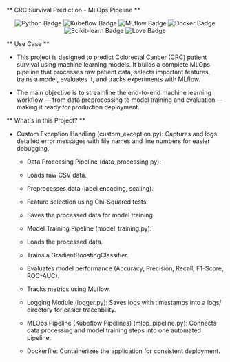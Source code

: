 ** CRC Survival Prediction - MLOps Pipeline **

<p align="center"> <img src="https://img.shields.io/badge/Python-3.9-blue.svg" alt="Python Badge"/> <img src="https://img.shields.io/badge/MLOps-Kubeflow-informational" alt="Kubeflow Badge"/> <img src="https://img.shields.io/badge/MLflow-Tracking-orange" alt="MLflow Badge"/> <img src="https://img.shields.io/badge/Docker-Containerization-blue" alt="Docker Badge"/> <img src="https://img.shields.io/badge/Scikit--learn-Modeling-green" alt="Scikit-learn Badge"/> <img src="https://img.shields.io/badge/Built%20with-%E2%9D%A4-red" alt="Love Badge"/> </p>



** Use Case **
* This project is designed to predict Colorectal Cancer (CRC) patient survival using machine learning models.
It builds a complete MLOps pipeline that processes raw patient data, selects important features, trains a model, evaluates it, and tracks experiments with MLflow.

* The main objective is to streamline the end-to-end machine learning workflow — from data preprocessing to model training and evaluation — making it ready for production deployment.





** What's in this Project? **
* Custom Exception Handling (custom_exception.py):
Captures and logs detailed error messages with file names and line numbers for easier debugging.

    * Data Processing Pipeline (data_processing.py):

    * Loads raw CSV data.

    * Preprocesses data (label encoding, scaling).

    * Feature selection using Chi-Squared tests.

    * Saves the processed data for model training.

    * Model Training Pipeline (model_training.py):

    * Loads the processed data.

    * Trains a GradientBoostingClassifier.

    * Evaluates model performance (Accuracy, Precision, Recall, F1-Score, ROC-AUC).

    * Tracks metrics using MLflow.

    * Logging Module (logger.py):
    Saves logs with timestamps into a logs/ directory for easier traceability.

    * MLOps Pipeline (Kubeflow Pipelines) (mlop_pipeline.py):
        Connects data processing and model training steps into one automated pipeline.

    * Dockerfile:
            Containerizes the application for consistent deployment.

